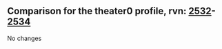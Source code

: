 ## Comparison for the theater0 profile, rvn: [2532](https://github.com/PRO100KatYT/FortniteProfileRevisions/tree/main/profiles/theater0/2532%20theater0.json)-[2534](https://github.com/PRO100KatYT/FortniteProfileRevisions/tree/main/profiles/theater0/2534%20theater0.json)

No changes
